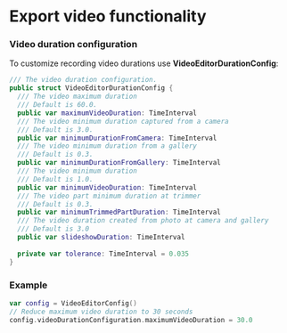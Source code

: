 # Export video functionality

### Video duration configuration

To customize recording video durations use **VideoEditorDurationConfig**:
```swift
/// The video duration configuration.
public struct VideoEditorDurationConfig {
  /// The video maximum duration
  /// Default is 60.0.
  public var maximumVideoDuration: TimeInterval
  /// The video minimum duration captured from a camera
  /// Default is 3.0.
  public var minimumDurationFromCamera: TimeInterval
  /// The video minimum duration from a gallery
  /// Default is 0.3.
  public var minimumDurationFromGallery: TimeInterval
  /// The video minimum duration
  /// Default is 1.0.
  public var minimumVideoDuration: TimeInterval
  /// The video part minimum duration at trimmer
  /// Default is 0.3.
  public var minimumTrimmedPartDuration: TimeInterval
  /// The video duration created from photo at camera and gallery
  /// Default is 3.0
  public var slideshowDuration: TimeInterval
  
  private var tolerance: TimeInterval = 0.035
}
```

### Example

```swift
var config = VideoEditorConfig()
// Reduce maximum video duration to 30 seconds
config.videoDurationConfiguration.maximumVideoDuration = 30.0
```
